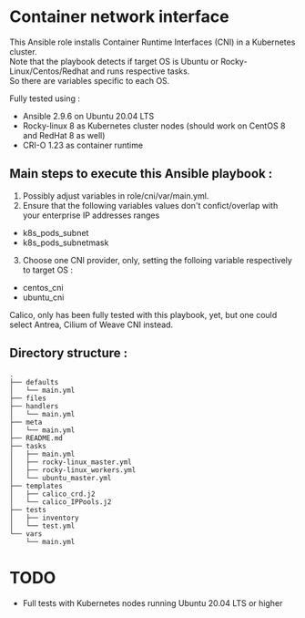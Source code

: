 # Container network interface
This Ansible role installs Container Runtime Interfaces (CNI) in a Kubernetes cluster.   
Note that the playbook detects if target OS is Ubuntu or Rocky-Linux/Centos/Redhat and runs respective tasks.   
So there are variables specific to each OS.   

Fully tested using :
* Ansible 2.9.6 on Ubuntu 20.04 LTS
* Rocky-linux 8 as Kubernetes cluster nodes (should work on CentOS 8 and RedHat 8 as well)
* CRI-O 1.23 as container runtime

## Main steps to execute this Ansible playbook :
1. Possibly adjust variables in role/cni/var/main.yml.
2. Ensure that the following variables values don't confict/overlap with your enterprise IP addresses ranges
* k8s_pods_subnet
* k8s_pods_subnetmask

3. Choose one CNI provider, only, setting the folloing variable respectively to target OS :
* centos_cni
* ubuntu_cni  
  
Calico, only has been fully tested with this playbook, yet, but one could select Antrea, Cilium of Weave CNI instead.
## Directory structure :
```
.
├── defaults
│   └── main.yml
├── files
├── handlers
│   └── main.yml
├── meta
│   └── main.yml
├── README.md
├── tasks
│   ├── main.yml
│   ├── rocky-linux_master.yml
│   ├── rocky-linux_workers.yml
│   └── ubuntu_master.yml
├── templates
│   ├── calico_crd.j2
│   └── calico_IPPools.j2
├── tests
│   ├── inventory
│   └── test.yml
└── vars
    └── main.yml
```
# TODO
* Full tests with Kubernetes nodes running Ubuntu 20.04 LTS or higher


